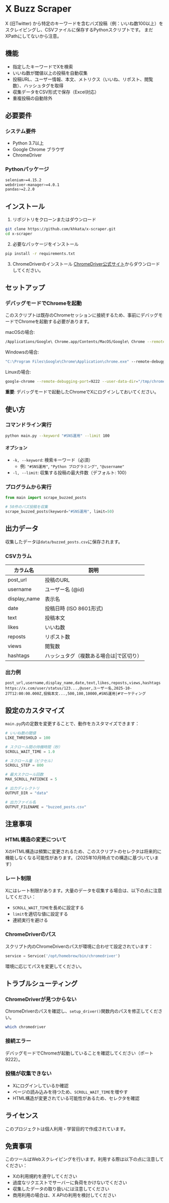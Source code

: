 # X Buzz Scraper

X (旧Twitter) から特定のキーワードを含むバズ投稿（例：いいね数100以上）をスクレイピングし、CSVファイルに保存するPythonスクリプトです。
まだXPathにしてないから注意。

## 機能

- 指定したキーワードでXを検索
- いいね数が閾値以上の投稿を自動収集
- 投稿URL、ユーザー情報、本文、メトリクス（いいね、リポスト、閲覧数）、ハッシュタグを取得
- 収集データをCSV形式で保存（Excel対応）
- 重複投稿の自動除外

## 必要要件

### システム要件

- Python 3.7以上
- Google Chrome ブラウザ
- ChromeDriver

### Pythonパッケージ

```bash
selenium>=4.15.2
webdriver-manager>=4.0.1
pandas>=2.2.0
```

## インストール

1. リポジトリをクローンまたはダウンロード

```bash
git clone https://github.com/khkata/x-scraper.git
cd x-scraper
```

2. 必要なパッケージをインストール

```bash
pip install -r requirements.txt
```

3. ChromeDriverのインストール
[ChromeDriver公式サイト](https://googlechromelabs.github.io/chrome-for-testing/)からダウンロードしてください。

## セットアップ

### デバッグモードでChromeを起動

このスクリプトは既存のChromeセッションに接続するため、事前にデバッグモードでChromeを起動する必要があります。

macOSの場合:
```bash
/Applications/Google\ Chrome.app/Contents/MacOS/Google\ Chrome --remote-debugging-port=9222 --user-data-dir="/tmp/chrome_dev"
```

Windowsの場合:
```cmd
"C:\Program Files\Google\Chrome\Application\chrome.exe" --remote-debugging-port=9222 --user-data-dir="C:\tmp\chrome_dev"
```

Linuxの場合:
```bash
google-chrome --remote-debugging-port=9222 --user-data-dir="/tmp/chrome_dev"
```

**重要**: デバッグモードで起動したChromeでXにログインしておいてください。

## 使い方

### コマンドライン実行

```bash
python main.py --keyword "#SNS運用" --limit 100
```

#### オプション

- `-k, --keyword`: 検索キーワード（必須）
  - 例: `"#SNS運用"`, `"Python プログラミング"`, `"@username"`
- `-l, --limit`: 収集する投稿の最大件数（デフォルト: 100）

### プログラムから実行

```python
from main import scrape_buzzed_posts

# 50件のバズ投稿を収集
scrape_buzzed_posts(keyword="#SNS運用", limit=50)
```

## 出力データ

収集したデータは`data/buzzed_posts.csv`に保存されます。

### CSVカラム

| カラム名 | 説明 |
|---------|------|
| post_url | 投稿のURL |
| username | ユーザー名 (@id) |
| display_name | 表示名 |
| date | 投稿日時 (ISO 8601形式) |
| text | 投稿本文 |
| likes | いいね数 |
| reposts | リポスト数 |
| views | 閲覧数 |
| hashtags | ハッシュタグ（複数ある場合は\|で区切り） |

### 出力例

```csv
post_url,username,display_name,date,text,likes,reposts,views,hashtags
https://x.com/user/status/123...,@user,ユーザー名,2025-10-27T12:00:00.000Z,投稿本文...,500,100,10000,#SNS運用|#マーケティング
```

## 設定のカスタマイズ

`main.py`内の定数を変更することで、動作をカスタマイズできます：

```python
# いいね数の閾値
LIKE_THRESHOLD = 100

# スクロール間の待機時間（秒）
SCROLL_WAIT_TIME = 1.0

# スクロール量（ピクセル）
SCROLL_STEP = 800

# 最大スクロール回数
MAX_SCROLL_PATIENCE = 5

# 出力ディレクトリ
OUTPUT_DIR = "data"

# 出力ファイル名
OUTPUT_FILENAME = "buzzed_posts.csv"
```

## 注意事項

### HTML構造の変更について

XのHTML構造は頻繁に変更されるため、このスクリプトのセレクタは将来的に機能しなくなる可能性があります。（2025年10月時点での構造に基づいています）

### レート制限

Xにはレート制限があります。大量のデータを収集する場合は、以下の点に注意してください：

- `SCROLL_WAIT_TIME`を長めに設定する
- `limit`を適切な値に設定する
- 連続実行を避ける

### ChromeDriverのパス

スクリプト内のChromeDriverのパスが環境に合わせて設定されています：

```python
service = Service('/opt/homebrew/bin/chromedriver')
```

環境に応じてパスを変更してください。

## トラブルシューティング

### ChromeDriverが見つからない

ChromeDriverのパスを確認し、`setup_driver()`関数内のパスを修正してください。

```bash
which chromedriver
```

### 接続エラー

デバッグモードでChromeが起動していることを確認してください（ポート9222）。

### 投稿が収集できない

- Xにログインしているか確認
- ページの読み込みを待つため、`SCROLL_WAIT_TIME`を増やす
- HTML構造が変更されている可能性があるため、セレクタを確認

## ライセンス

このプロジェクトは個人利用・学習目的で作成されています。

## 免責事項

このツールはWebスクレイピングを行います。利用する際は以下の点に注意してください：

- Xの利用規約を遵守してください
- 過度なリクエストでサーバーに負荷をかけないでください
- 収集したデータの取り扱いには注意してください
- 商用利用の場合は、X APIの利用を検討してください